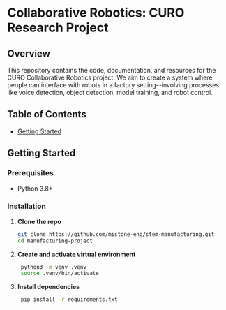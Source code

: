 # Collaborative Robotics: CURO Research Project

## Overview

This repository contains the code, documentation, and resources for the CURO Collaborative Robotics project. We aim to create a system where people can interface with robots in a factory setting--involving processes like voice detection, object detection, model training, and robot control.

## Table of Contents

- [Getting Started](#getting-started)

## Getting Started

### Prerequisites

- Python 3.8+

### Installation
1. **Clone the repo**  
   ```bash
   git clone https://github.com/mistone-eng/stem-manufacturing.git
   cd manufacturing-project
   
2. **Create and activate virtual environment**
   ```bash
    python3 -m venv .venv
    source .venv/bin/activate

3. **Install dependencies**
   ```bash
    pip install -r requirements.txt
